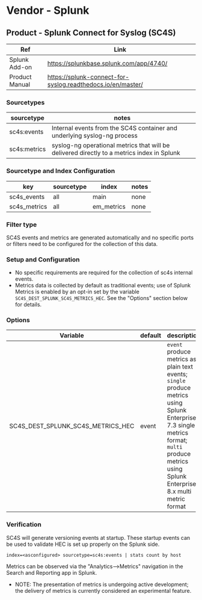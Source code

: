 # Vendor - Splunk


## Product - Splunk Connect for Syslog (SC4S)

| Ref            | Link                                                                                                    |
|----------------|---------------------------------------------------------------------------------------------------------|
| Splunk Add-on  | https://splunkbase.splunk.com/app/4740/                                                                 |
| Product Manual | https://splunk-connect-for-syslog.readthedocs.io/en/master/  |


### Sourcetypes

| sourcetype     | notes                                                                                                   |
|----------------|---------------------------------------------------------------------------------------------------------|
| sc4s:events    | Internal events from the SC4S container and underlying syslog-ng process                                |
| sc4s:metrics   | syslog-ng operational metrics that will be delivered directly to a metrics index in Splunk              |

### Sourcetype and Index Configuration

| key            | sourcetype     | index          | notes          |
|----------------|----------------|----------------|----------------|
| sc4s_events    | all            | main           | none           |
| sc4s_metrics   | all            | em_metrics     | none           |

### Filter type

SC4S events and metrics are generated automatically and no specific ports or filters need to be configured for the collection of this data.

### Setup and Configuration

* No specific requirements are required for the collection of sc4s internal events.
* Metrics data is collected by default as traditional events; use of Splunk Metrics is enabled by an opt-in set by the variable `SC4S_DEST_SPLUNK_SC4S_METRICS_HEC`. See the "Options"
section below for details.

### Options

| Variable                          | default   | description    |
|-----------------------------------|-----------|----------------|
| SC4S_DEST_SPLUNK_SC4S_METRICS_HEC | event        | `event` produce metrics as plain text events; `single` produce metrics using Splunk Enterprise 7.3 single metrics format; `multi` produce metrics using Splunk Enterprise 8.x multi metric format |

### Verification

SC4S will generate versioning events at startup. These startup events can be used to validate HEC is set up properly on the Splunk side.

```
index=<asconfigured> sourcetype=sc4s:events | stats count by host
```
Metrics can be observed via the "Analytics-->Metrics" navigation in the Search and Reporting app in Splunk.
* NOTE:  The presentation of metrics is undergoing active development; the delivery of metrics is currently considered an experimental feature.
